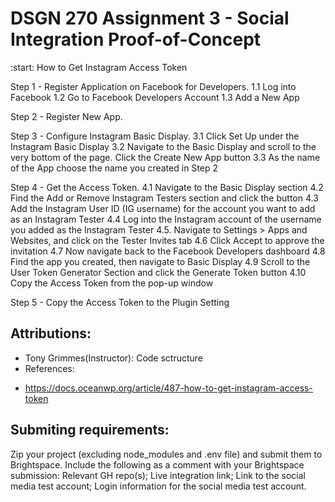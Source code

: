 # DSGN 270 Assignment 3 - Social Integration Proof-of-Concept

:start: How to Get Instagram Access Token

Step 1 - Register Application on Facebook for Developers. 
          1.1 Log into Facebook
          1.2 Go to Facebook Developers Account 
          1.3 Add a New App

Step 2 - Register New App. 

Step 3 - Configure Instagram Basic Display.
          3.1 Click Set Up under the Instagram Basic Display
          3.2 Navigate to the Basic Display and scroll to the very bottom of the page. Click the Create New App button
          3.3 As the name of the App choose the name you created in Step 2

Step 4 - Get the Access Token.
          4.1 Navigate to the Basic Display section
          4.2 Find the Add or Remove Instagram Testers section and click the button
          4.3 Add the Instagram User ID (IG username) for the account you want to add as an Instagram Tester
          4.4 Log into the Instagram account of the username you added as the Instagram Tester
          4.5. Navigate to Settings > Apps and Websites, and click on the Tester Invites tab
          4.6 Click Accept to approve the invitation
          4.7 Now navigate back to the Facebook Developers dashboard
          4.8 Find the app you created, then navigate to Basic Display
          4.9 Scroll to the User Token Generator Section and click the Generate Token button
          4.10 Copy the Access Token from the pop-up window

Step 5 - Copy the Access Token to the Plugin Setting


## Attributions:
* Tony Grimmes(Instructor): Code sctructure
* References:
- https://docs.oceanwp.org/article/487-how-to-get-instagram-access-token

## Submiting requirements:
Zip your project (excluding node_modules and .env file) and submit them to Brightspace.
Include the following as a comment with your Brightspace submission:
Relevant GH repo(s);
Live integration link;
Link to the social media test account;
Login information for the social media test account.

